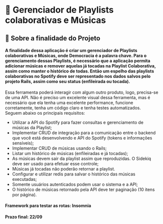 # 📱 Gerenciador de Playlists colaborativas e Músicas

## 📄 Sobre a finalidade do Projeto

#### A finalidade dessa aplicação é criar um gerenciador de Playlists colaborativas e Músicas, onde Democracia é a palavra chave. Para o gerenciamento dessas Playlists, é necessário que a aplicação permita adicionar músicas e remover aquelas já tocadas na Playlist Colaborativa, assim como manter o histórico de todas. Então um espelho das playlists colaborativas no Spotify deve ser representado nos dados salvos pelo projeto Rails, assim como seu status (enfileirada ou tocada).

Essa ferramenta poderá interagir com algum outro produto, logo, precisa-se de uma API. Não é preciso um excelente visual dessa ferramenta, mas é necessário que ela tenha uma excelente performance, funcione corretamente, tenha um código claro e tenha testes automatizados. Seguem abaixo os principais requisitos:

- Utilizar a API do Spotify para fazer consultas e gerenciamento de músicas da Playlist;
- Implementar CRUD de integração para a comunicação entre o backend que você está desenvolvendo e API do Spotify (tokens e informações sensíveis);
- Implementar CRUD de músicas usando o Rails;
- Listar um histórico de músicas (enfileiradas e já tocadas);
- As músicas devem sair da playlist assim que reproduzidas. O Sidekiq deve ser usado para efetuar esse controle;
- Músicas já tocadas não poderão retornar a playlist.
- Configurar e utilizar redis para salvar o histórico das músicas executadas;
- Somente usuários autenticados podem usar o sistema e a API;
- O histórico de músicas retornado pela API deve ter paginação (10 itens por página).

#### Framework para testar as rotas: Insomnia

#### Prazo final: 22/09

